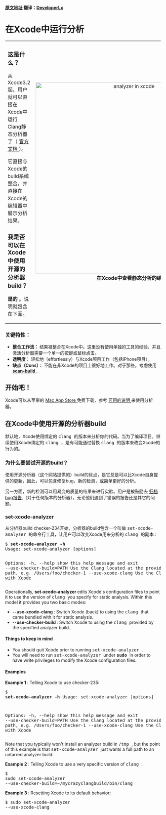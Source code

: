 #### [原文地址](http://clang-analyzer.llvm.org/xcode.html) 翻译：[DeveloperLx](http://weibo.com/DeveloperLx)

<div id="content">
    <h1>
    	在Xcode中运行分析
    </h1>
    <table style="margin-top:0px" width="100%" border="0" cellpadding="0px"
    cellspacing="0">
        <tbody>
            <tr>
                <td>
                    <h3>
                        这是什么？
                    </h3>
                    <p>
                        从Xcode3.2起，用户就可以直接在Xcode中运行Clang静态分析器了（
                        <a href="https://developer.apple.com/library/ios/recipes/xcode_help-source_editor/chapters/Analyze.html#//apple_ref/doc/uid/TP40009975-CH4-SW1">
                            官方文档
                        </a>
                        ）。
                    </p>
                    <p>
                        它直接与Xcode的build系统整合，并直接在Xcode的编辑器中展示分析结果。
                    </p>
                    <h3>
                        我是否可以在Xcode中使用开源的分析器build？
                    </h3>
                    <p>
                        <b>
                            是的
                        </b>
                        。说明就包含在下面。
                    </p>
                </td>
                <td style="padding-left:10px; text-align:center">
                    <a href="http://clang-analyzer.llvm.org/images/analyzer_xcode.png">
                        <img src="http://clang-analyzer.llvm.org/images/analyzer_xcode.png" width="620px" alt="analyzer in xcode">
                    </a>
                    <br>
                    <b>
                        在Xcode中查看静态分析的结果
                    </b>
                </td>
            </tr>
        </tbody>
    </table>
    <h3>
        关键特性：
    </h3>
    <ul>
        <li>
            <b>
                整合工作流：
            </b>
            结果被整合在Xcode中。这里没有使用单独的工具的经验，并且激活分析器需要一个单一的按键或鼠标点击。
        </li>
        <li>
            <b>
                透明度：
            </b>
            轻松地（effortlessly）与Xcode项目工作（包括iPhone项目）。
        </li>
        <li>
            <b>
                缺点（Cons）：
            </b>
            不能在非Xcode的项目上很好地工作。对于那些，考虑使用
            <a href="http://clang-analyzer.llvm.org/scan-build.html">
                <b>
                    scan-build
                </b>
            </a>
            .
        </li>
    </ul>
    <h2>
        开始吧！
    </h2>
    <p>
        Xcode可以从苹果的
        <a href="https://itunes.apple.com/us/app/xcode/id497799835?mt=12">
            Mac App Store
        </a>
        免费下载，参考
        <a href="https://developer.apple.com/library/ios/recipes/xcode_help-source_editor/chapters/Analyze.html#//apple_ref/doc/uid/TP40009975-CH4-SW1">
            可用的说明
        </a>
        来使用分析器。
    </p>
    <h2>
        在Xcode中使用开源的分析器build
    </h2>
    <p>
        默认地，Xcode使用绑定的
        <tt>
            clang
        </tt>
        的版本来分析你的代码。当为了编译项目，继续使用Xcode绑定的
        <tt>
            clang
        </tt>
        ，是有可能通过替换
        <tt>
            clang
        </tt>
        的版本来改变Xcode的行为的。
    </p>
    <h3>
        为什么要尝试开源的build？
    </h3>
    <p>
        使用开源分析器（这个网站提供的）build的优点，是它总是可以比Xcode自身提供的更新，因此，可以包含修复bug，新的检测，或简单更好的分析。
    </p>
    <p>
        另一方面，新的检测可以用易变的质量的结果来进行实验。用户是被鼓励去
        <a href="http://clang-analyzer.llvm.org/filing_bugs.html">
            归档bug报告
        </a>
        （对于任何版本的分析器），无论他们遇到了错误的报告还是其它的问题。
    </p>
    <h3>
        set-xcode-analyzer
    </h3>
    <p>
        从分析器build checker-234开始，分析器的build包含一个叫做
        <tt>
            set-xcode-analyzer
        </tt>
        的命令行工具，让用户可以改变Xcode用来分析的
        <tt>
            clang
        </tt>
        的副本：
    </p>
    <pre class="code_example">$ <b>set-xcode-analyzer -h</b>
Usage: set-xcode-analyzer [options]

Options:
  -h, --help            show this help message and exit
  --use-checker-build=PATH
                        Use the Clang located at the provided absolute path,
                        e.g. /Users/foo/checker-1
  --use-xcode-clang     Use the Clang bundled with Xcode
</pre>
    <p>
        Operationally,
        <b>
            set-xcode-analyzer
        </b>
        edits Xcode's configuration files to point it to use the version of
        <tt>
            clang
        </tt>
        you specify for static analysis. Within this model it provides you two
        basic modes:
    </p>
    <ul>
        <li>
            <b>
                --use-xcode-clang
            </b>
            : Switch Xcode (back) to using the
            <tt>
                clang
            </tt>
            that came bundled with it for static analysis.
        </li>
        <li>
            <b>
                --use-checker-build
            </b>
            : Switch Xcode to using the
            <tt>
                clang
            </tt>
            provided by the specified analyzer build.
        </li>
    </ul>
    <h4>
        Things to keep in mind
    </h4>
    <ul>
        <li>
            You should quit Xcode prior to running
            <tt>
                set-xcode-analyzer
            </tt>
            .
        </li>
        <li>
            You will need to run
            <tt>
                set-xcode-analyzer
            </tt>
            under
            <b>
                <tt>
                    sudo
                </tt>
            </b>
            in order to have write privileges to modify the Xcode configuration files.
        </li>
    </ul>
    <h4>
        Examples
    </h4>
    <p>
        <b>
            Example 1
        </b>
        : Telling Xcode to use checker-235:
    </p>
    <pre class="code_example">$ <b>set-xcode-analyzer -h</b>
Usage: set-xcode-analyzer [options]

Options:
  -h, --help            show this help message and exit
  --use-checker-build=PATH
                        Use the Clang located at the provided absolute path,
                        e.g. /Users/foo/checker-1
  --use-xcode-clang     Use the Clang bundled with Xcode
</pre>
    <p>
        Note that you typically won't install an analyzer build in
        <tt>
            /tmp
        </tt>
        , but the point of this example is that
        <tt>
            set-xcode-analyzer
        </tt>
        just wants a full path to an untarred analyzer build.
    </p>
    <p>
        <b>
            Example 2
        </b>
        : Telling Xcode to use a very specific version of
        <tt>
            clang
        </tt>
        :
    </p>
    <pre class="code_example">$ sudo set-xcode-analyzer --use-checker-build=~/mycrazyclangbuild/bin/clang
</pre>
    <p>
        <b>
            Example 3
        </b>
        : Resetting Xcode to its default behavior:
    </p>
    <pre class="code_example">$ sudo set-xcode-analyzer --use-xcode-clang</pre>
</div>
